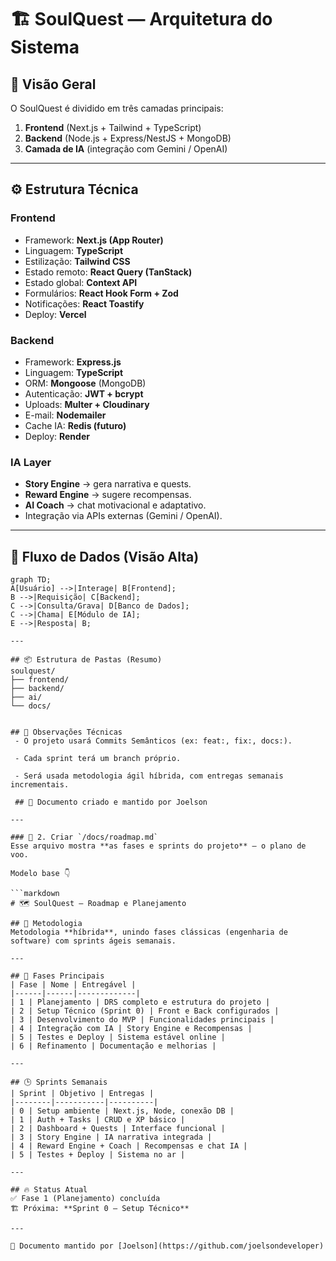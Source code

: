 # 🏗️ SoulQuest — Arquitetura do Sistema

## 🎯 Visão Geral
O SoulQuest é dividido em três camadas principais:
1. **Frontend** (Next.js + Tailwind + TypeScript)
2. **Backend** (Node.js + Express/NestJS + MongoDB)
3. **Camada de IA** (integração com Gemini / OpenAI)

---

## ⚙️ Estrutura Técnica

### Frontend
- Framework: **Next.js (App Router)**
- Linguagem: **TypeScript**
- Estilização: **Tailwind CSS**
- Estado remoto: **React Query (TanStack)**
- Estado global: **Context API**
- Formulários: **React Hook Form + Zod**
- Notificações: **React Toastify**
- Deploy: **Vercel**

### Backend
- Framework: **Express.js**
- Linguagem: **TypeScript**
- ORM: **Mongoose** (MongoDB)
- Autenticação: **JWT + bcrypt**
- Uploads: **Multer + Cloudinary**
- E-mail: **Nodemailer**
- Cache IA: **Redis (futuro)**
- Deploy: **Render**

### IA Layer
- **Story Engine** → gera narrativa e quests.
- **Reward Engine** → sugere recompensas.
- **AI Coach** → chat motivacional e adaptativo.
- Integração via APIs externas (Gemini / OpenAI).

---

## 🔗 Fluxo de Dados (Visão Alta)
```mermaid
graph TD;
A[Usuário] -->|Interage| B[Frontend];
B -->|Requisição| C[Backend];
C -->|Consulta/Grava| D[Banco de Dados];
C -->|Chama| E[Módulo de IA];
E -->|Resposta| B;

---

## 📦 Estrutura de Pastas (Resumo)
soulquest/
├── frontend/
├── backend/
├── ai/
└── docs/


## 🧠 Observações Técnicas
 - O projeto usará Commits Semânticos (ex: feat:, fix:, docs:).

 - Cada sprint terá um branch próprio.

 - Será usada metodologia ágil híbrida, com entregas semanais incrementais.

 ## 🧩 Documento criado e mantido por Joelson

---

### 🧠 2. Criar `/docs/roadmap.md`
Esse arquivo mostra **as fases e sprints do projeto** — o plano de voo.

Modelo base 👇

```markdown
# 🗺️ SoulQuest — Roadmap e Planejamento

## 🧩 Metodologia
Metodologia **híbrida**, unindo fases clássicas (engenharia de software) com sprints ágeis semanais.

---

## 🧱 Fases Principais
| Fase | Nome | Entregável |
|------|------|-------------|
| 1 | Planejamento | DRS completo e estrutura do projeto |
| 2 | Setup Técnico (Sprint 0) | Front e Back configurados |
| 3 | Desenvolvimento do MVP | Funcionalidades principais |
| 4 | Integração com IA | Story Engine e Recompensas |
| 5 | Testes e Deploy | Sistema estável online |
| 6 | Refinamento | Documentação e melhorias |

---

## 🕒 Sprints Semanais
| Sprint | Objetivo | Entregas |
|--------|-----------|----------|
| 0 | Setup ambiente | Next.js, Node, conexão DB |
| 1 | Auth + Tasks | CRUD e XP básico |
| 2 | Dashboard + Quests | Interface funcional |
| 3 | Story Engine | IA narrativa integrada |
| 4 | Reward Engine + Coach | Recompensas e chat IA |
| 5 | Testes + Deploy | Sistema no ar |

---

## 🔥 Status Atual
✅ Fase 1 (Planejamento) concluída  
🏗️ Próxima: **Sprint 0 – Setup Técnico**

---

🧩 Documento mantido por [Joelson](https://github.com/joelsondeveloper)
